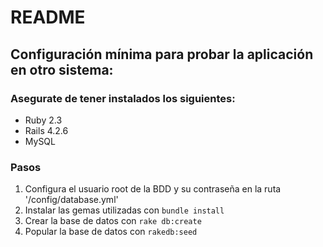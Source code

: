 # README

## Configuración mínima para probar la aplicación en otro sistema:

### Asegurate de tener instalados los siguientes:
- Ruby 2.3
- Rails 4.2.6
- MySQL

### Pasos
1. Configura el usuario root de la BDD y su contraseña en la ruta '/config/database.yml'
2. Instalar las gemas utilizadas con `bundle install`
3. Crear la base de datos con `rake db:create`
4. Popular la base de datos con `rakedb:seed`
